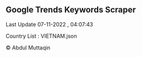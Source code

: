 

## Google Trends Keywords Scraper 
 
Last Update 07-11-2022 , 04:07:43

Country List :
VIETNAM.json



© Abdul Muttaqin 
